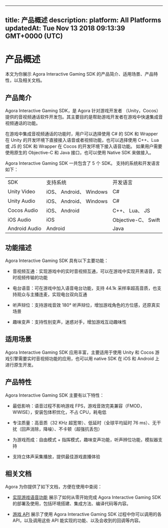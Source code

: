 
---
title: 产品概述
description: 
platform: All Platforms
updatedAt: Tue Nov 13 2018 09:13:39 GMT+0000 (UTC)
---
# 产品概述
本文为你展示 Agora Interactive Gaming SDK 的产品简介、适用场景、产品特性，以及相关文档。

## 产品简介

Agora Interactive Gaming SDK，是 Agora 针对游戏开发者 （Unity，Cocos）提供的音视频通话软件开发包。其主要目的是帮助游戏开发者在游戏中快速集成音视频通话的功能。

在游戏中集成音视频通话的功能时，用户可以选择使用 C\# 的 SDK 和 Wrapper 在 Unity 的开发环境下直接接入语音或者视频功能，也可以选择使用 C++、Lua 或 JS 的 SDK 和 Wrapper 在 Cocos 的开发环境下接入语音功能。 如果用户需要使用原生的 Objective-C 和 Java 接口，也可以使用 Native SDK 来做接入。

Agora Interactive Gaming SDK 一共包含了 5 个 SDK。 支持的系统和开发语言如下：

<table>
<colgroup>
<col/>
<col/>
<col/>
</colgroup>
<tbody>
<tr><td>SDK</td>
<td>支持系统</td>
<td>开发语言</td>
</tr>
<tr><td>Unity Video</td>
<td>iOS、 Android、 Windows</td>
<td>C#</td>
</tr>
<tr><td>Unity Audio</td>
<td>iOS、 Android、 Windows</td>
<td>C#</td>
</tr>
<tr><td>Cocos Audio</td>
<td>iOS、 Android</td>
<td>C++、 Lua、 JS</td>
</tr>
<tr><td>iOS Audio</td>
<td>iOS</td>
<td>Objective-C、 Swift</td>
</tr>
<tr><td>Android Audio</td>
<td>Android</td>
<td>Java</td>
</tr>
</tbody>
</table>



## 功能描述

Agora Interactive Gaming SDK 具有以下主要功能：

-   音视频互通：实现游戏中的实时音视频互通，可以在游戏中实现开黑语音，实时视频传输的功能

-   电台语音：可在游戏中加入语音电台功能，支持 44.1k 采样率超高音质，也支持观众与主播连麦，实现电台双向互通

-   听声辩位：支持游戏音效 180° 听声辩位，增加游戏角色的方位感，还原真实场景

-   趣味变声：支持性别变声，迷惑对手，增加游戏互动趣味性


## 适用场景

Agora Interactive Gaming SDK 应用丰富，主要适用于使用 Unity 和 Cocos 游戏引擎需要实时音视频功能的应用，也可以用 native SDK 在 iOS 和 Android 上进行原生开发。

## 产品特性

Agora Interactive Gaming SDK 主要有以下特性：

-   最低影响：语音过程不影响游戏 FPS，游戏音效完美兼容（FMOD，WWISE），安装包体积优化，不占 CPU，耗电低

-   专注质量：高音质（32 KHz 超宽带）、低延时（全球平均延时 76 ms）、无干扰（回声消除，降噪）、不卡顿（超强抗丢包）

-   为游戏而成：自由模式 + 指挥模式，趣味变声功能，听声辨位功能，模拟器支持

-   支持立体声采集播放，提供最佳游戏直播体验


## 相关文档

Agora 为你提供了如下文档，方便在使用中查阅：

-   [实现游戏语音功能](../../cn/Quickstart%20Guide/game_native_android.md) 展示了如何从零开始完成 Agora Interactive Gaming SDK 的部署及使用，包括环境搭建、集成方法、编译代码等内容。

-   [游戏 API](../../cn/API%20Reference/game_android.md) 展示了使用 Agora Interactive Gaming SDK 过程中你可以调用的各 API，以及调用这些 API 能实现的功能、以及会收到的回调等内容。




